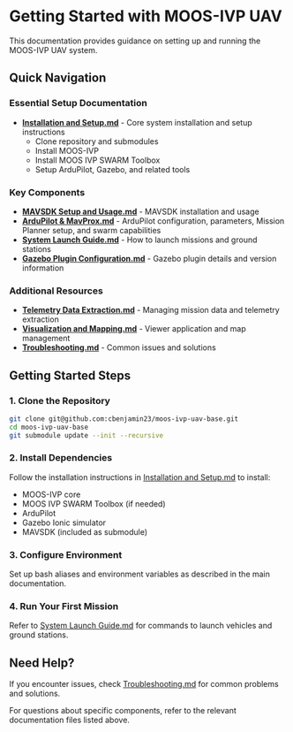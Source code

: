 # Getting Started with MOOS-IVP UAV

This documentation provides guidance on setting up and running the MOOS-IVP UAV system.

## Quick Navigation

### Essential Setup Documentation
- **[Installation and Setup.md](Installation%20and%20Setup.md)** - Core system installation and setup instructions
  - Clone repository and submodules
  - Install MOOS-IVP
  - Install MOOS IVP SWARM Toolbox
  - Setup ArduPilot, Gazebo, and related tools

### Key Components
- **[MAVSDK Setup and Usage.md](MAVSDK%20Setup%20and%20Usage.md)** - MAVSDK installation and usage
- **[ArduPilot & MavProx.md](ArduPilot%20&%20MavProx.md)** - ArduPilot configuration, parameters, Mission Planner setup, and swarm capabilities
- **[System Launch Guide.md](System%20Launch%20Guide.md)** - How to launch missions and ground stations
- **[Gazebo Plugin Configuration.md](Gazebo%20Plugin%20Configuration.md)** - Gazebo plugin details and version information

### Additional Resources
- **[Telemetry Data Extraction.md](Telemetry%20Data%20Extraction.md)** - Managing mission data and telemetry extraction
- **[Visualization and Mapping.md](Visualization%20and%20Mapping.md)** - Viewer application and map management
- **[Troubleshooting.md](Troubleshooting.md)** - Common issues and solutions

## Getting Started Steps

### 1. Clone the Repository
```bash
git clone git@github.com:cbenjamin23/moos-ivp-uav-base.git
cd moos-ivp-uav-base
git submodule update --init --recursive
```

### 2. Install Dependencies
Follow the installation instructions in [Installation and Setup.md](Installation%20and%20Setup.md) to install:
- MOOS-IVP core
- MOOS IVP SWARM Toolbox (if needed)
- ArduPilot
- Gazebo Ionic simulator
- MAVSDK (included as submodule)

### 3. Configure Environment
Set up bash aliases and environment variables as described in the main documentation.

### 4. Run Your First Mission
Refer to [System Launch Guide.md](System%20Launch%20Guide.md) for commands to launch vehicles and ground stations.

## Need Help?

If you encounter issues, check [Troubleshooting.md](Troubleshooting.md) for common problems and solutions.

For questions about specific components, refer to the relevant documentation files listed above.
